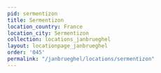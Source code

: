 ```yaml
---
pid: sermentizon
title: Sermentizon
location_country: France
location_city: Sermentizon
collection: locations_janbrueghel
layout: locationpage_janbrueghel
order: '045'
permalink: "/janbrueghel/locations/sermentizon"
---
```

